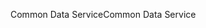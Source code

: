 <span data-ttu-id="5c778-101">Common Data Service</span><span class="sxs-lookup"><span data-stu-id="5c778-101">Common Data Service</span></span>